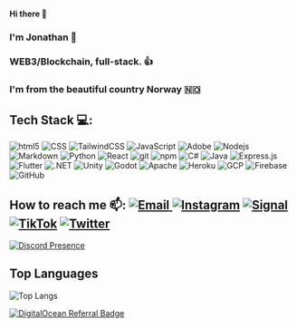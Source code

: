 #### Hi there 👋

### I'm Jonathan 👋

### WEB3/Blockchain, full-stack. 👍

### I'm from the beautiful country Norway 🇳🇴

## Tech Stack 💻:

<p>
  <img alt="html5" src="https://img.shields.io/badge/html5-%23E34F26.svg?style=for-the-badge&logo=html5&logoColor=white"/>
  <img alt="CSS" src="https://img.shields.io/badge/css3-%231572B6.svg?style=for-the-badge&logo=css3&logoColor=white"/>
  <img alt="TailwindCSS" src="https://img.shields.io/badge/tailwindcss-%2338B2AC.svg?style=for-the-badge&logo=tailwind-css&logoColor=white"/>
  <img alt="JavaScript" src="https://img.shields.io/badge/javascript-%23323330.svg?style=for-the-badge&logo=javascript&logoColor=%23F7DF1E"/>
  <img alt="Adobe" src="https://img.shields.io/badge/adobe-%23FF0000.svg?style=for-the-badge&logo=adobe&logoColor=white">
  <img alt="Nodejs" src="https://img.shields.io/badge/node.js-6DA55F?style=for-the-badge&logo=node.js&logoColor=white"/>
  <img alt="Markdown" src="https://img.shields.io/badge/markdown-%23000000.svg?style=for-the-badge&logo=markdown&logoColor=white"/>
  <img alt="Python" src="https://img.shields.io/badge/python-3670A0?style=for-the-badge&logo=python&logoColor=ffdd54"/>
  <img alt="React" src="https://img.shields.io/badge/react-%2320232a.svg?style=for-the-badge&logo=react&logoColor=%2361DAFB"/>
  <img alt="git" src="https://img.shields.io/badge/git-%23F05033.svg?style=for-the-badge&logo=git&logoColor=white"/>
  <img alt="npm" src="https://img.shields.io/badge/NPM-%23000000.svg?style=for-the-badge&logo=npm&logoColor=white"/>
  <img alt="C#" src="https://img.shields.io/badge/c%23-%23239120.svg?style=for-the-badge&logo=c-sharp&logoColor=white"/>
  <img alt="Java" src="https://img.shields.io/badge/java-%23ED8B00.svg?style=for-the-badge&logo=java&logoColor=white"/>
  <img alt="Express.js" src="https://img.shields.io/badge/express.js-%23404d59.svg?style=for-the-badge&logo=express&logoColor=%2361DAFB"/>
  <img alt="Flutter" src="https://img.shields.io/badge/Flutter-%2302569B.svg?style=for-the-badge&logo=Flutter&logoColor=white"/>
  <img alt=".NET" src="https://img.shields.io/badge/.NET-5C2D91?style=for-the-badge&logo=.net&logoColor=white"/>
  <img alt="Unity" src="https://img.shields.io/badge/unity-%23000000.svg?style=for-the-badge&logo=unity&logoColor=white"/>
  <img alt="Godot" src="https://img.shields.io/badge/GODOT-%23FFFFFF.svg?style=for-the-badge&logo=godot-engine"/>
  <img alt="Apache" src="https://img.shields.io/badge/apache-%23D42029.svg?style=for-the-badge&logo=apache&logoColor=white"/>
  <img alt="Heroku" src="https://img.shields.io/badge/heroku-%23430098.svg?style=for-the-badge&logo=heroku&logoColor=white"/>
  <img alt="GCP" src="https://img.shields.io/badge/GoogleCloud-%234285F4.svg?style=for-the-badge&logo=google-cloud&logoColor=white"/>
  <img alt="Firebase" src="https://img.shields.io/badge/firebase-%23039BE5.svg?style=for-the-badge&logo=firebase"/>
  <img alt="GitHub" src="https://img.shields.io/badge/github-%23121011.svg?style=for-the-badge&logo=github&logoColor=white"/>
</p>  

## How to reach me 📫: <a href="mailto:zendotpy@gmail.com">![Email](https://img.shields.io/badge/Gmail-D14836?style=for-the-badge&logo=gmail&logoColor=white) <a href="https://www.instagram.com/kanyeenjoyer">![Instagram](https://img.shields.io/badge/KanyeEnjoyer-%23E4405F.svg?style=for-the-badge&logo=Instagram&logoColor=white)</a> <a href="https://Signal.com">![Signal](https://img.shields.io/badge/Signal-%23039BE5.svg?style=for-the-badge&logo=Signal&logoColor=white)</a> <a href="https://www.tiktok.com/@z3nxy">![TikTok](https://img.shields.io/badge/Z3NXY-%23000000.svg?style=for-the-badge&logo=TikTok&logoColor=white)</a> <a href="https://twitter.com/zenxdev">![Twitter](https://img.shields.io/badge/zenxdev-%231DA1F2.svg?style=for-the-badge&logo=Twitter&logoColor=white)</a>

  
[![Discord Presence](https://lanyard.cnrad.dev/api/482795958271475712?theme=dark&bg=0a0a0a&idleMessage=Bored)](https://discord.com/users/482795958271475712)

  
## Top Languages

![Top Langs](https://github-readme-stats.vercel.app/api/top-langs/?username=zenx0x2&layout=compact)</a>

[![DigitalOcean Referral Badge](https://web-platforms.sfo2.digitaloceanspaces.com/WWW/Badge%203.svg)](https://www.digitalocean.com/?refcode=f4d8d1ad4946&utm_campaign=Referral_Invite&utm_medium=Referral_Program&utm_source=badge)
